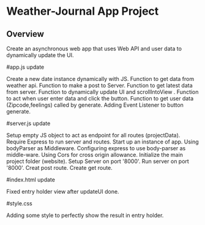 # Weather-Journal App Project

## Overview
Create an asynchronous web app that uses Web API and user data to dynamically update the UI.

#app.js update

Create a new date instance dynamically with JS.
Function to get data from weather api.
Function to make a post to Server.
Function to get latest data from server.
Function to dynamically update UI and scrollIntoView .
Function to act when user enter data and click the button.
Function to get user data (Zipcode,feelings) called by generate.
Adding Event Listener to button generate.

#server.js update

Setup empty JS object to act as endpoint for all routes (projectData).
Require Express to run server and routes.
Start up an instance of app.
Using bodyParser as Middleware.
Configuring express to use body-parser as middle-ware.
Using Cors for cross origin allowance.
Initialize the main project folder (website).
Setup Server on port '8000'.
Run server on port '8000'.
Creat post route.
Create get route.

#index.html update

Fixed entry holder view after updateUI done.

#style.css

Adding some style to perfectly show the result in entry holder.
